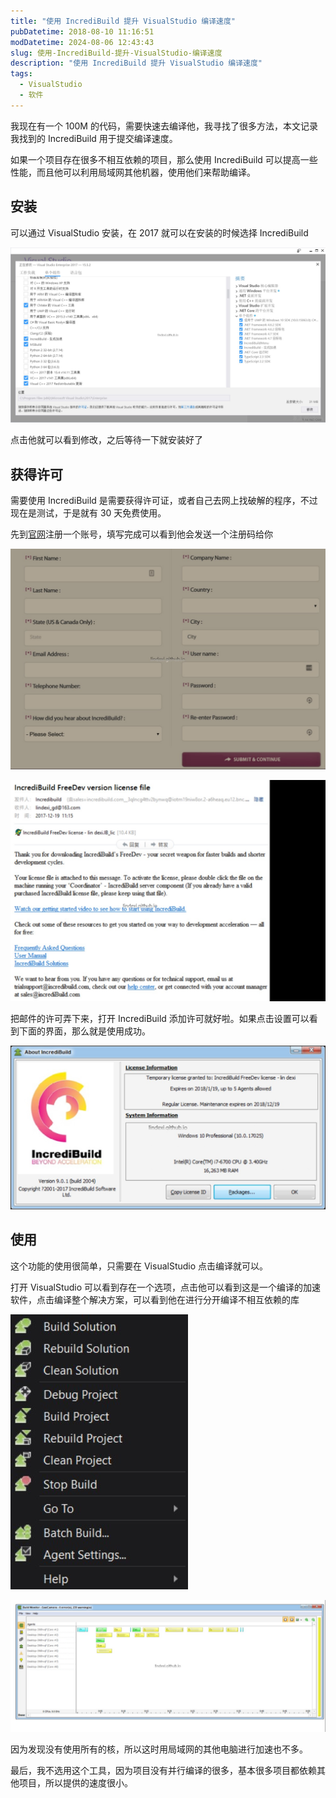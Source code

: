 ```yaml
---
title: "使用 IncrediBuild 提升 VisualStudio 编译速度"
pubDatetime: 2018-08-10 11:16:51
modDatetime: 2024-08-06 12:43:43
slug: 使用-IncrediBuild-提升-VisualStudio-编译速度
description: "使用 IncrediBuild 提升 VisualStudio 编译速度"
tags:
  - VisualStudio
  - 软件
---
```





我现在有一个 100M 的代码，需要快速去编译他，我寻找了很多方法，本文记录我找到的 IncrediBuild 用于提交编译速度。

<!--more-->


<!-- CreateTime:2018/8/10 19:16:51 -->

<div id="toc"></div>
<!-- 标签：VisualStudio，软件 -->

如果一个项目存在很多不相互依赖的项目，那么使用 IncrediBuild 可以提高一些性能，而且他可以利用局域网其他机器，使用他们来帮助编译。

## 安装

可以通过 VisualStudio 安装，在 2017 就可以在安装的时候选择 IncrediBuild 

![](images/img-modify-c3d5e182f477b138ad8a61464909284b.jpg)

点击他就可以看到修改，之后等待一下就安装好了

## 获得许可

需要使用 IncrediBuild 是需要获得许可证，或者自己去网上找破解的程序，不过现在是测试，于是就有 30 天免费使用。

先到[官网](https://www.incredibuild.com/trial_download?upgrade=1)注册一个账号，填写完成可以看到他会发送一个注册码给你

![](images/img-modify-4d36998111a962bcd92a46edb29c8ed6.jpg)

![](images/img-modify-0c98af4cf4f6f4ced8202b3ac08f5421.jpg)

把邮件的许可弄下来，打开 IncrediBuild 添加许可就好啦。如果点击设置可以看到下面的界面，那么就是使用成功。

![](images/img-modify-5338864943fbc62a8f29d3e47d5c81d2.jpg)

## 使用

这个功能的使用很简单，只需要在 VisualStudio 点击编译就可以。

打开 VisualStudio 可以看到存在一个选项，点击他可以看到这是一个编译的加速软件，点击编译整个解决方案，可以看到他在进行分开编译不相互依赖的库

![](images/img-modify-d21d3191a058c390f7f8a64574be5179.jpg)

![](images/img-modify-033e6b52fa67a6321bc5f9fcd7c109dd.jpg)

因为发现没有使用所有的核，所以这时用局域网的其他电脑进行加速也不多。

最后，我不选用这个工具，因为项目没有并行编译的很多，基本很多项目都依赖其他项目，所以提供的速度很小。


